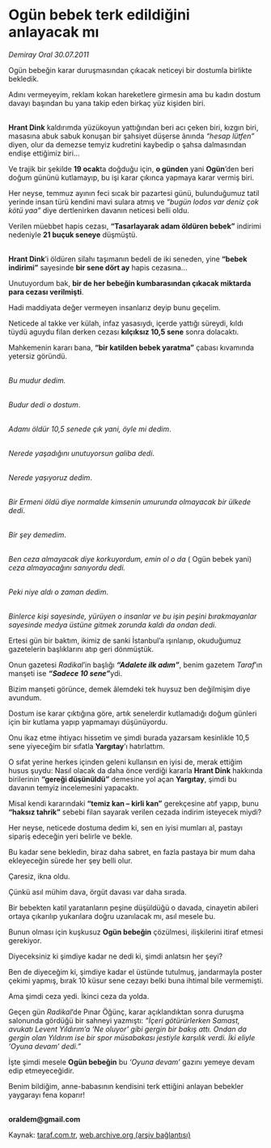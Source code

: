 # Ogün bebek terk edildiğini anlayacak mı

*Demiray Oral 30.07.2011*

<div class="yazi"><p>Ogün bebeğin karar duruşmasından çıkacak neticeyi bir dostumla birlikte bekledik.</p>
<p>Adını vermeyeyim, reklam kokan hareketlere girmesin ama bu kadın dostum davayı başından bu yana takip eden birkaç yüz kişiden biri.</p>
<p><b><br/>Hrant Dink</b> kaldırımda yüzükoyun yattığından beri acı çeken biri, kızgın biri, masasına abuk sabuk konuşan bir şahsiyet düşerse ânında <i>“hesap lütfen”</i> diyen, olur da demezse temyiz kudretini kaybedip o şahsa dalmasından endişe ettiğimiz biri...</p>
<p>Ve trajik bir şekilde <b>19 ocak</b>ta doğduğu için, <b>o günden</b> yani <b>Ogün</b>’den beri doğum gününü kutlamayıp, bu işi karar çıkınca yapmaya karar vermiş biri.</p>
<p>Her neyse, temmuz ayının feci sıcak bir pazartesi günü, bulunduğumuz tatil yerinde insan türü kendini mavi sulara atmış ve <i>“bugün lodos var deniz çok kötü yaa”</i> diye dertlenirken davanın neticesi belli oldu.</p>
<p>Verilen müebbet hapis cezası, <b>“Tasarlayarak adam öldüren bebek”</b> indirimi nedeniyle <b>21 buçuk seneye</b> düşmüştü.</p>
<p><b><br/>Hrant Dink</b>’i öldüren silahı taşımanın bedeli de iki seneden, yine <b>“bebek indirimi”</b> sayesinde <b>bir sene dört ay</b> hapis cezasına...</p>
<p>Unutuyordum bak, <b>bir de her bebeğin kumbarasından çıkacak miktarda para cezası verilmişti</b>.</p>
<p>Hadi maddiyata değer vermeyen insanlarız deyip bunu geçelim. </p>
<p>Neticede al takke ver külah, infaz yasasıydı, içerde yattığı süreydi, kıldı tüydü aguydu filan derken cezası <b>kılçıksız 10,5 sene</b> sonra dolacaktı.</p>
<p>Mahkemenin kararı bana, <b>“bir katilden bebek yaratma”</b> çabası kıvamında yetersiz göründü.</p>
<p><i><br/>Bu mudur dedim.</i></p>
<p><i><br/>Budur dedi o dostum</i>.</p>
<p><i><br/>Adamı öldür 10,5 senede çık yani, öyle mi dedim</i>.</p>
<p><i><br/>Nerede yaşadığını unutuyorsun galiba dedi</i>.</p>
<p><i><br/>Nerede yaşıyoruz dedim</i>.</p>
<p><i><br/>Bir Ermeni öldü diye normalde kimsenin umurunda olmayacak bir ülkede dedi</i>.</p>
<p><i><br/>Bir şey demedim</i>.</p>
<p><i><br/>Ben ceza almayacak diye korkuyordum, emin ol o da </i>( Ogün bebek yani) <i>ceza almayacağını sanıyordu dedi.</i></p>
<p><i><br/>Peki niye aldı o zaman dedim</i>.</p>
<p><i><br/>Binlerce kişi sayesinde, yürüyen o insanlar ve bu işin peşini bırakmayanlar sayesinde medya üstüne gitmek zorunda kaldı da ondan dedi.</i></p>
<p>Ertesi gün bir baktım, ikimiz de sanki İstanbul’a ışınlanıp, okuduğumuz gazetelerin başlıklarını atıp geri dönmüştük.</p>
<p>Onun gazetesi <i>Radikal</i>’in başlığı <b><i>“Adalete ilk adım”</i></b>, benim gazetem <i>Taraf</i>’ın manşeti ise <b><i>“Sadece 10 sene”</i></b>ydi. </p>
<p>Bizim manşeti görünce, demek âlemdeki tek huysuz ben değilmişim diye avundum.</p>
<p>Dostum ise karar çıktığına göre, artık senelerdir kutlamadığı doğum günleri için bir kutlama yapıp yapmamayı düşünüyordu.</p>
<p>Onu ikaz etme ihtiyacı hissetim ve şimdi burada yazarsam kesinlikle 10,5 sene yiyeceğim bir sıfatla <b>Yargıtay</b>’ı hatırlattım.</p>
<p>O sıfat yerine herkes içinden geleni kullansın en iyisi de, merak ettiğim husus şuydu: Nasıl olacak da daha önce verdiği kararla <b>Hrant Dink</b> hakkında birilerinin <b>“gereği düşünüldü”</b> demesine yol açan <b>Yargıtay</b>, şimdi bu davanın temyiz incelemesini yapacaktı.</p>
<p>Misal kendi kararındaki <b>“temiz kan – kirli kan”</b> gerekçesine atıf yapıp, bunu <b>“haksız tahrik”</b> sebebi filan sayarak verilen cezada indirim isteyecek miydi?</p>
<p>Her neyse, neticede dostuma dedim ki, sen en iyisi mumları al, pastayı sipariş edeceğin yeri belirle ve bekle.</p>
<p>Bu kadar sene bekledin, biraz daha sabret, en fazla pastaya bir mum daha ekleyeceğin sürede her şey belli olur.</p>
<p>Çaresiz, ikna oldu.</p>
<p>Çünkü asıl mühim dava, örgüt davası var daha sırada.</p>
<p>Bir bebekten katil yaratanların peşine düşüldüğü o davada, cinayetin abileri ortaya çıkarılıp yukarılara doğru uzanılacak mı, asıl mesele bu.</p>
<p>Bunun olması için kuşkusuz <b>Ogün bebeğin</b> çözülmesi, ilişkilerini itiraf etmesi gerekiyor.</p>
<p>Diyeceksiniz ki şimdiye kadar ne dedi ki, şimdi anlatsın her şeyi?</p>
<p>Ben de diyeceğim ki, şimdiye kadar el üstünde tutulmuş, jandarmayla poster çekimi yapmış, bırak 10 küsur sene cezayı belki buna ihtimal bile vermemişti.</p>
<p>Ama şimdi ceza yedi. İkinci ceza da yolda.</p>
<p>Geçen gün <i>Radikal</i>’de Pınar Öğünç, karar açıklandıktan sonra duruşma salonunda gördüğü bir sahneyi yazmıştı: <i>“İçeri götürürlerken Samast, avukatı Levent Yıldırım’a ‘Ne oluyor’ gibi gergin bir bakış attı. Ondan da gergin olan Yıldırım ise bir spor müsabakası jestiyle karşılık verdi. İki eliyle ‘Oyuna devam’ dedi.”</i></p>
<p>İşte şimdi mesele <b>Ogün bebeğin</b> bu <i>‘Oyuna devam’</i> gazını yemeye devam edip etmeyeceğidir.</p>
<p>Benim bildiğim, anne-babasının kendisini terk ettiğini anlayan bebekler yaygarayı fena koparır!</p>
<p><b><br/>oraldem@gmail.com</b></p>
</div>

Kaynak: [taraf.com.tr](http://www.taraf.com.tr/demiray-oral/makale-ogun-bebek-terk-edildigini-anlayacak-mi.htm), [web.archive.org (arşiv bağlantısı)](http://web.archive.org/web/20131102172851/http://www.taraf.com.tr/demiray-oral/makale-ogun-bebek-terk-edildigini-anlayacak-mi.htm)
